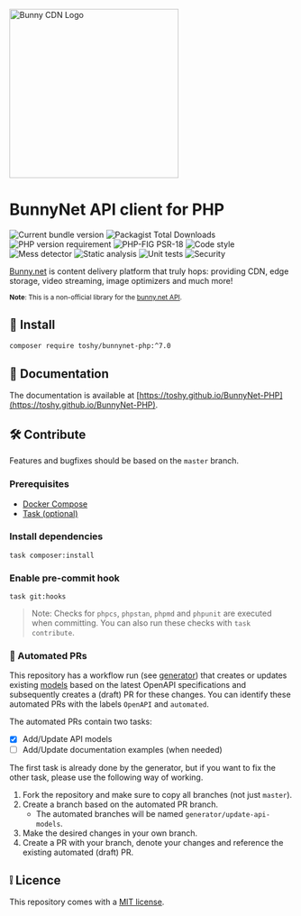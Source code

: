 <br />
<a href="https://bunny.net?ref=pji59zr7a4">
    <img alt="Bunny CDN Logo" src="https://bunny.net/v2/images/bunnynet-logo-dark.svg" width="300" />
</a>

# BunnyNet API client for PHP

<div align="left">
    <img src="https://img.shields.io/packagist/v/toshy/bunnynet-php?label=Packagist" alt="Current bundle version" />
    <img src="https://img.shields.io/packagist/dt/toshy/bunnynet-php?label=Downloads" alt="Packagist Total Downloads" />
    <img src="https://img.shields.io/packagist/php-v/toshy/bunnynet-php?label=PHP" alt="PHP version requirement" />
    <img src="https://img.shields.io/badge/PSR-18-brightgreen" alt="PHP-FIG PSR-18" />
    <img src="https://img.shields.io/github/actions/workflow/status/toshy/bunnynet-php/phpcs.yml?branch=master&label=PHPCS" alt="Code style">
    <img src="https://img.shields.io/github/actions/workflow/status/toshy/bunnynet-php/phpmd.yml?branch=master&label=PHPMD" alt="Mess detector">
    <img src="https://img.shields.io/github/actions/workflow/status/toshy/bunnynet-php/phpstan.yml?branch=master&label=PHPStan" alt="Static analysis">
    <img src="https://img.shields.io/github/actions/workflow/status/toshy/bunnynet-php/phpunit.yml?branch=master&label=PHPUnit" alt="Unit tests">
    <img src="https://img.shields.io/github/actions/workflow/status/toshy/bunnynet-php/security.yml?branch=master&label=Security" alt="Security">
</div>

<a href="https://bunny.net?ref=pji59zr7a4">Bunny.net<a/> is content delivery platform that truly hops: providing CDN,
edge storage, video streaming, image optimizers and much more!

<small>
<b>Note</b>: This is a non-official library for the <a href="https://docs.bunny.net/docs">bunny.net API</a>.
</small>

## 🧰 Install

```bash
composer require toshy/bunnynet-php:^7.0
```

## 📜 Documentation

The documentation is available at [https://toshy.github.io/BunnyNet-PHP](https://toshy.github.io/BunnyNet-PHP).

## 🛠️ Contribute

Features and bugfixes should be based on the `master` branch.

### Prerequisites

* [Docker Compose](https://docs.docker.com/compose/install/)
* [Task (optional)](https://taskfile.dev/installation/)

### Install dependencies

```shell
task composer:install 
```

### Enable pre-commit hook

```shell
task git:hooks
```

> Note: Checks for `phpcs`, `phpstan`, `phpmd` and `phpunit` are executed when committing. 
> You can also run these checks with `task contribute`.

### 🤖 Automated PRs

This repository has a workflow run (see [generator](.github/workflows/generator.yml)) that creates or updates existing [models](src/Model/API) based on the latest OpenAPI specifications and subsequently
creates a (draft) PR for these changes. You can identify these automated PRs with the labels `OpenAPI` and `automated`.

The automated PRs contain two tasks:
- [x] Add/Update API models
- [ ] Add/Update documentation examples (when needed)

The first task is already done by the generator, but if you want to fix the other task, please use the following way of working.

1. Fork the repository and make sure to copy all branches (not just `master`).
2. Create a branch based on the automated PR branch.
   - The automated branches will be named `generator/update-api-models`.
3. Make the desired changes in your own branch.
4. Create a PR with your branch, denote your changes and reference the existing automated (draft) PR.

## ❕ Licence

This repository comes with a [MIT license](./LICENSE).
